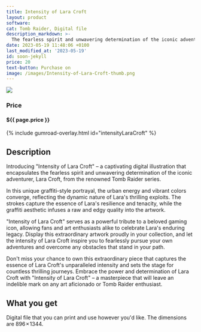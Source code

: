 ```yaml
---
title: Intensity of Lara Croft
layout: product
software: 
cat: Tomb Raider, Digital file
description_markdown: >-
  The fearless spirit and unwavering determination of the iconic adventurer, Lara Croft.
date: 2023-05-19 11:48:06 +0100
last_modified_at: '2023-05-19'
id: soon-jekyll
price: 20
text-button: Purchase on
image: /images/Intensity-of-Lara-Croft-thumb.png
---
```

<a href="https://wooley.gumroad.com/l/intensityLaraCroft" class="no-underline pv2 grow db"><img class="w-100" src="{{site.baseurl}}/images/Intensity-of-Lara-Croft-mock.png"></a>

### Price
<h4 itemprop="priceCurrency" content="USD">$<span itemprop="price" content="{{ page.price }}">{{ page.price }}</span></h4>

{% include gumroad-overlay.html id="intensityLaraCroft" %}

## Description
Introducing "Intensity of Lara Croft" – a captivating digital illustration that encapsulates the fearless spirit and unwavering determination of the iconic adventurer, Lara Croft, from the renowned Tomb Raider series.

In this unique graffiti-style portrayal, the urban energy and vibrant colors converge, reflecting the dynamic nature of Lara's thrilling exploits. The strokes capture the essence of Lara's resilience and tenacity, while the graffiti aesthetic infuses a raw and edgy quality into the artwork.

"Intensity of Lara Croft" serves as a powerful tribute to a beloved gaming icon, allowing fans and art enthusiasts alike to celebrate Lara's enduring legacy. Display this extraordinary artwork proudly in your collection, and let the intensity of Lara Croft inspire you to fearlessly pursue your own adventures and overcome any obstacles that stand in your path.

Don't miss your chance to own this extraordinary piece that captures the essence of Lara Croft's unparalleled intensity and sets the stage for countless thrilling journeys. Embrace the power and determination of Lara Croft with "Intensity of Lara Croft" – a masterpiece that will leave an indelible mark on any art aficionado or Tomb Raider enthusiast.

## What you get

Digital file that you can print and use however you'd like. The dimensions are 896 × 1344.